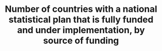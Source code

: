 ---
actual_indicator_available: 'Existence of Funded and Implemented National Statistical
  Program '
comments_and_limitations: Programs are fully funded and fully implemented to the extent
  described in the Annual Report. Budget limitations can require Federal programs
  to reduce the scope and/or volume of initially proposed statistical products.
data_non_statistical: false
date_metadata_updated: February 2018 (Kali Kong)
goal_meta_link: http://unstats.un.org/sdgs/files/metadata-compilation/Metadata-Goal-17.pdf
goal_meta_link_page: 32
graph: binary
graph_status_notes: Posted
graph_title: Does the US have a funded and implemented national statistics program?
  Source of funding?
graph_type: line
graph_type_description: Not suitable
has_metadata: true
indicator: 17.18.3
indicator_name: Number of countries with a national statistical plan that is fully
  funded and under implementation, by source of funding
indicator_variable: natstat_plan
layout: indicator
periodicity: Annual
permalink: /17-18-3/
published: true
reporting_status: complete
sdg_goal: 17
source_active_1: true
source_agency_staff_email_1: jpark@omb.eop.gov
source_agency_staff_name_1: Jennifer Park
source_agency_survey_dataset_1: SSP/OIRA/OMB/EOP
source_notes_1: null
source_title_1: null
source_url_1: https://www.whitehouse.gov/omb/inforeg_statpolicy (See Statistical Programs
  of the U.S. Government)
target: By 2020, enhance capacity-building support to developing countries, including
  for least developed countries and small island developing States, to increase significantly
  the availability of high-quality, timely and reliable data disaggregated by income,
  gender, age, race, ethnicity, migratory status, disability, geographic location
  and other characteristics relevant in national contexts.
target_id: '17.18'
title: Number of countries with a national statistical plan that is fully funded and
  under implementation, by source of funding
un_custodial_agency: PARIS21  (Partnering Agencies:UNSD, Regional Commissions, World
  Bank)
un_designated_tier: '1'
unit_of_measure: Yes/No
us_method_of_computation: We define national statistical program as the suite of Federal
  statistical programs described in the Office of Management and Budget's Annual Report
  to Congress on U.S. Federal Statistical Programs. The report describes funding and
  implementation status by program. A subset of this same infomration is provided
  Analytical Perspectives, a companion document to the President's Budget to Congress.
variable_description: null
variable_notes: null
---